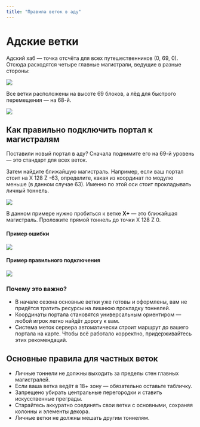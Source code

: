 ```yaml
---
title: "Правила веток в аду"
---
```


# Адские ветки

Адский хаб — точка отсчёта для всех путешественников (0, 69, 0). Отсюда расходятся четыре главные магистрали, ведущие в разные стороны:

![](/public/features/higway/highway1.png)

Все ветки расположены на высоте 69 блоков, а лёд для быстрого перемещения — на 68-й.

![](/public/features/higway/ice_height.png)

## Как правильно подключить портал к магистралям

Поставили новый портал в аду? Сначала поднимите его на 69-й уровень — это стандарт для всех веток.

Затем найдите ближайшую магистраль. Например, если ваш портал стоит на X 128 Z -63, определите, какая из координат по модулю меньше (в данном случае 63). Именно по этой оси стоит прокладывать личный тоннель.

![](/public/features/higway/highway2.png)

В данном примере нужно пробиться к ветке **X+** — это ближайшая магистраль. Проложите прямой тоннель до точки X 128 Z 0.

#### Пример ошибки

![](/public/features/higway/highway3.png)

#### Пример правильного подключения

![](/public/features/higway/highway4.png)

### Почему это важно?

- В начале сезона основные ветки уже готовы и оформлены, вам не придётся тратить ресурсы на лишнюю прокладку тоннелей.
- Координаты портала становятся универсальным ориентиром — любой игрок легко найдёт дорогу к вам.
- Система меток сервера автоматически строит маршрут до вашего портала на карте. Чтобы всё работало корректно, придерживайтесь этих рекомендаций.

## Основные правила для частных веток

- Личные тоннели не должны выходить за пределы стен главных магистралей.
- Если ваша ветка ведёт в 18+ зону — обязательно оставьте табличку.
- Запрещено убирать центральные перегородки и ставить искусственные преграды.
- Старайтесь аккуратно соединять свои ветки с основными, сохраняя колонны и элементы декора.
- Личные ветки не должны мешать другим тоннелям.
